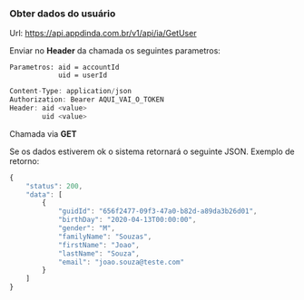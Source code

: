 
### Obter dados do usuário
Url: https://api.appdinda.com.br/v1/api/ia/GetUser

Enviar no **Header** da chamada os seguintes parametros:

    Parametros: aid = accountId
                uid = userId
```javascript {.line-numbers}
Content-Type: application/json
Authorization: Bearer AQUI_VAI_O_TOKEN
Header: aid <value>
        uid <value>  
```
Chamada via **GET** 

Se os dados estiverem ok o sistema retornará o seguinte JSON.
Exemplo de retorno:
```javascript {.line-numbers}
{
    "status": 200,
    "data": [
        {
            "guidId": "656f2477-09f3-47a0-b82d-a89da3b26d01",
            "birthDay": "2020-04-13T00:00:00",
            "gender": "M",
            "familyName": "Souzas",
            "firstName": "Joao",
            "lastName": "Souza",            
            "email": "joao.souza@teste.com"
        }
    ]
}
```
 
